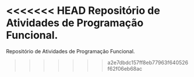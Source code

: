 <<<<<<< HEAD
Repositório de Atividades de Programação Funcional.
=======
Repositório de Atividades de Programação Funcional.
>>>>>>> a2e7dbdc157ff8eb77963f640526f62f06eb68ac
